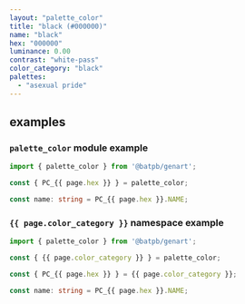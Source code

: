 ```yaml
---
layout: "palette_color"
title: "black (#000000)"
name: "black"
hex: "000000"
luminance: 0.00
contrast: "white-pass"
color_category: "black"
palettes:
  - "asexual pride"
---
```


## examples

### `palette_color` module example

```typescript
import { palette_color } from '@batpb/genart';

const { PC_{{ page.hex }} } = palette_color;

const name: string = PC_{{ page.hex }}.NAME;
```

### `{{ page.color_category }}` namespace example

````typescript
import { palette_color } from '@batpb/genart';

const { {{ page.color_category }} } = palette_color;

const { PC_{{ page.hex }} } = {{ page.color_category }};

const name: string = PC_{{ page.hex }}.NAME;
````
